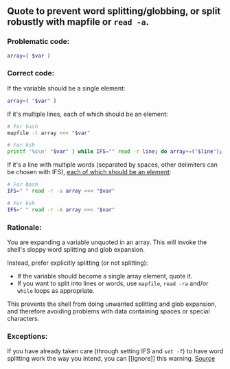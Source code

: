 ## Quote to prevent word splitting/globbing, or split robustly with mapfile or `read -a`.

### Problematic code:

```sh
array=( $var )
```

### Correct code:

If the variable should be a single element:

```sh
array=( "$var" )
```

If it's multiple lines, each of which should be an element:

```sh
# For bash
mapfile -t array <<< "$var"

# For ksh
printf '%s\n' "$var" | while IFS="" read -r line; do array+=("$line"); done
```

If it's a line with multiple words (separated by spaces, other delimiters can be chosen with IFS), [each of which should be an element](https://stackoverflow.com/a/30212526):

```sh
# For bash
IFS=" " read -r -a array <<< "$var"

# For ksh
IFS=" " read -r -A array <<< "$var"
``` 

### Rationale:

You are expanding a variable unquoted in an array. This will invoke the shell's sloppy word splitting and glob expansion.

Instead, prefer explicitly splitting (or not splitting):

* If the variable should become a single array element, quote it.
* If you want to split into lines or words, use `mapfile`, `read -ra` and/or `while` loops as appropriate.

This prevents the shell from doing unwanted splitting and glob expansion, and therefore avoiding problems with data containing spaces or special characters.

### Exceptions:

If you have already taken care (through setting IFS and `set -f`) to have word splitting work the way you intend, you can [[ignore]] this warning.
[Source](https://github.com/koalaman/shellcheck/wiki/SC2206)

